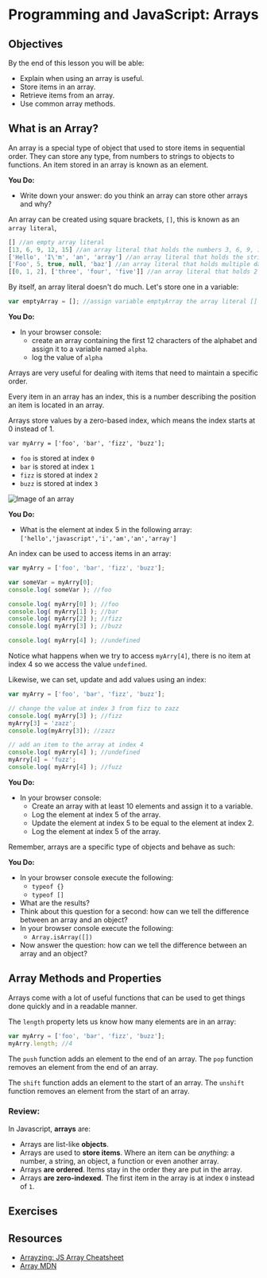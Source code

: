 # Programming and JavaScript: Arrays

## Objectives

By the end of this lesson you will be able:

- Explain when using an array is useful.
- Store items in an array.
- Retrieve items from an array.
- Use common array methods.

## What is an Array?

An array is a special type of object that used to store items in sequential order. They can store any type, from numbers to strings to objects to functions. An item stored in an array is known as an element.

**You Do:**
- Write down your answer: do you think an array can store other arrays and why?


An array can be created using square brackets, `[]`, this is known as an `array literal`,

```javascript
[] //an empty array literal
[13, 6, 9, 12, 15] //an array literal that holds the numbers 3, 6, 9, 12, 15
['Hello', 'I\'m', 'an', 'array'] //an array literal that holds the strings 'Hello', 'I\'m', 'an', 'array' and the number 5
['Foo', 5, true, null, 'baz'] //an array literal that holds multiple data types
[[0, 1, 2], ['three', 'four', 'five']] //an array literal that holds 2 arrays
```

By itself, an array literal doesn't do much. Let's store one in a variable:

```javascript
var emptyArray = []; //assign variable emptyArray the array literal []
```

**You Do:**
- In your browser console:
  - create an array containing the first 12 characters of the alphabet and assign it to a variable named `alpha`.
  - log the value of `alpha`


Arrays are very useful for dealing with items that need to maintain a specific order.

Every item in an array has an index, this is a number describing the position an item is located in an array.

Arrays store values by a zero-based index, which means the index starts at 0 instead of 1.

```javascipt
var myArry = ['foo', 'bar', 'fizz', 'buzz'];
```

- `foo` is stored at index `0`
- `bar` is stored at index `1`
- `fizz` is stored at index `2`
- `buzz` is stored at index `3`

![Image of an array](https://docs.oracle.com/javase/tutorial/figures/java/objects-tenElementArray.gif)


**You Do:**
- What is the element at index 5 in the following array: `['hello','javascript','i','am','an','array']`


An index can be used to access items in an array:

```javascript
var myArry = ['foo', 'bar', 'fizz', 'buzz'];

var someVar = myArry[0];
console.log( someVar ); //foo

console.log( myArry[0] ); //foo
console.log( myArry[1] ); //bar
console.log( myArry[2] ); //fizz
console.log( myArry[3] ); //buzz

console.log( myArry[4] ); //undefined
```

Notice what happens when we try to access `myArry[4]`, there is no item at index 4 so we access the value `undefined`.

Likewise, we can set, update and add values using an index:

```javascript
var myArry = ['foo', 'bar', 'fizz', 'buzz'];

// change the value at index 3 from fizz to zazz
console.log( myArry[3] ); //fizz
myArry[3] = 'zazz';
console.log(myArry[3]); //zazz

// add an item to the array at index 4
console.log( myArry[4] ); //undefined
myArry[4] = 'fuzz';
console.log( myArry[4] ); //fuzz
```

**You Do:**
- In your browser console:
  - Create an array with at least 10 elements and assign it to a variable.
  - Log the element at index 5 of the array.
  - Update the element at index 5 to be equal to the element at index 2.
  - Log the element at index 5 of the array.


Remember, arrays are a specific type of objects and behave as such:

**You Do:**
- In your browser console execute the following:
  - `typeof {}`
  - `typeof []`
- What are the results?
- Think about this question for a second: how can we tell the difference between an array and an object?
- In your browser console execute the following:
  - `Array.isArray([])`
- Now answer the question: how can we tell the difference between an array and an object?


## Array Methods and Properties

Arrays come with a lot of useful functions that can be used to get things done quickly and in a readable manner.

The `length` property lets us know how many elements are in an array:

```javascript
var myArry = ['foo', 'bar', 'fizz', 'buzz'];
myArry.length; //4
```

The `push` function adds an element to the end of an array.
The `pop` function removes an element from the end of an array.

The `shift` function adds an element to the start of an array.
The `unshift` function removes an element from the start of an array.



### Review:

In Javascript, **arrays** are:
- Arrays are list-like **objects**.
- Arrays are used to **store items**. Where an item can be *anything*: a number, a string, an object, a function or even another array.
- Arrays **are ordered**. Items stay in the order they are put in the array.
- Arrays **are zero-indexed**. The first item in the array is at index `0` instead of `1`.


## Exercises

## Resources

- [Arrayzing: JS Array Cheatsheet](https://gist.github.com/mjhea0/7c34346e4a5dac4f1e42)
- [Array MDN](https://developer.mozilla.org/en-US/docs/Web/JavaScript/Reference/Global_Objects/Array)
